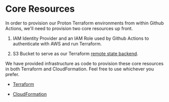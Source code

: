 # Core Resources

In order to provision our Proton Terraform environments from within Github Actions, we'll need to provision two core resources up front.

1. IAM Identity Provider and an IAM Role used by Github Actions to authenticate with AWS and run Terraform.

2. S3 Bucket to serve as our Terraform [remote state backend](https://www.terraform.io/language/state/remote).


We have provided infrastructure as code to provision these core resources in both Terraform and CloudFormation.  Feel free to use whichever you prefer.

- [Terraform](./terraform/README.md)

- [CloudFormation](./cloudformation/README.md)
